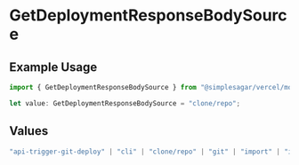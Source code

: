 # GetDeploymentResponseBodySource

## Example Usage

```typescript
import { GetDeploymentResponseBodySource } from "@simplesagar/vercel/models/getdeploymentop.js";

let value: GetDeploymentResponseBodySource = "clone/repo";
```

## Values

```typescript
"api-trigger-git-deploy" | "cli" | "clone/repo" | "git" | "import" | "import/repo" | "redeploy"
```
